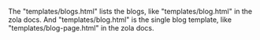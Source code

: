 The "templates/blogs.html" lists the blogs, like "templates/blog.html" in the zola docs. And "templates/blog.html" is the single blog template, like "templates/blog-page.html" in the zola docs.
